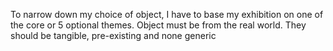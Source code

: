 To narrow down my choice of object, I have to base my exhibition on one of the core or 5 optional themes. Object must be from the real world. They should be tangible, pre-existing and  none generic